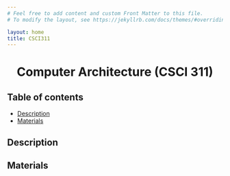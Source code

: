```yaml
---
# Feel free to add content and custom Front Matter to this file.
# To modify the layout, see https://jekyllrb.com/docs/themes/#overriding-theme-defaults

layout: home
title: CSCI311
---
```

<h1 align="center"> Computer Architecture (CSCI 311) </h1>

<h2> Table of contents </h2>

- [Description](#description)
- [Materials](#materials)


## Description


## Materials


